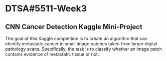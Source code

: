 # DTSA#5511-Week3
## CNN Cancer Detection Kaggle Mini-Project

The goal of this Kaggle competition is to create an algorithm that can identify metastatic cancer in small image patches taken from larger digital pathology scans. Specifically, the task is to classify whether an image patch contains evidence of metastatic tissue or not.
